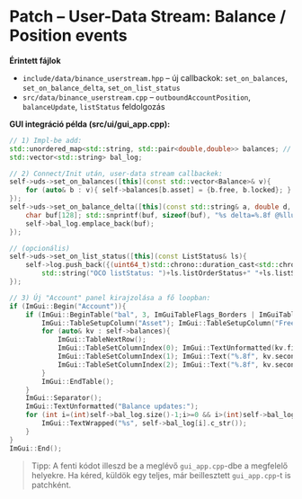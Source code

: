 # Patch – User-Data Stream: Balance / Position events

**Érintett fájlok**
- `include/data/binance_userstream.hpp` – új callbackok: `set_on_balances`, `set_on_balance_delta`, `set_on_list_status`
- `src/data/binance_userstream.cpp` – `outboundAccountPosition`, `balanceUpdate`, `listStatus` feldolgozás

**GUI integráció példa (src/ui/gui_app.cpp):**

```cpp
// 1) Impl-be add:
std::unordered_map<std::string, std::pair<double,double>> balances; // asset -> {free, locked}
std::vector<std::string> bal_log;

// 2) Connect/Init után, user-data stream callbackek:
self->uds->set_on_balances([this](const std::vector<Balance>& v){
    for (auto& b : v){ self->balances[b.asset] = {b.free, b.locked}; }
});
self->uds->set_on_balance_delta([this](const std::string& a, double d, uint64_t E){
    char buf[128]; std::snprintf(buf, sizeof(buf), "%s delta=%.8f @%llu", a.c_str(), d, (unsigned long long)E);
    self->bal_log.emplace_back(buf);
});

// (opcionális)
self->uds->set_on_list_status([this](const ListStatus& ls){
    self->log.push_back({(uint64_t)std::chrono::duration_cast<std::chrono::milliseconds>(Clock::now().time_since_epoch()).count(),
        std::string("OCO listStatus: ")+ls.listOrderStatus+" "+ls.listStatusType+" sym="+ls.symbol});
});

// 3) Új "Account" panel kirajzolása a fő loopban:
if (ImGui::Begin("Account")){
    if (ImGui::BeginTable("bal", 3, ImGuiTableFlags_Borders | ImGuiTableFlags_RowBg | ImGuiTableFlags_SizingStretchProp)){
        ImGui::TableSetupColumn("Asset"); ImGui::TableSetupColumn("Free"); ImGui::TableSetupColumn("Locked"); ImGui::TableHeadersRow();
        for (auto& kv : self->balances){
            ImGui::TableNextRow();
            ImGui::TableSetColumnIndex(0); ImGui::TextUnformatted(kv.first.c_str());
            ImGui::TableSetColumnIndex(1); ImGui::Text("%.8f", kv.second.first);
            ImGui::TableSetColumnIndex(2); ImGui::Text("%.8f", kv.second.second);
        }
        ImGui::EndTable();
    }
    ImGui::Separator();
    ImGui::TextUnformatted("Balance updates:");
    for (int i=(int)self->bal_log.size()-1;i>=0 && i>(int)self->bal_log.size()-100; --i){
        ImGui::TextWrapped("%s", self->bal_log[i].c_str());
    }
}
ImGui::End();
```

> Tipp: A fenti kódot illeszd be a meglévő `gui_app.cpp`-dbe a megfelelő helyekre. Ha kéred, küldök egy teljes, már beillesztett `gui_app.cpp`-t is patchként.
